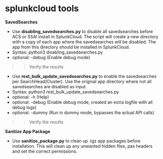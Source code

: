 # splunkcloud tools
**SavedSearches**
- Use **disabling_savedsearches.py** to disable all savedsearches before ACS or SSAI install in SplunkCloud. The script will create a new directory with a copy of each app where the savedsearches will be disabled. The app from this directory should be installed in SplunkCloud.
- Syntax: python3 disabling_savedsearches.py
- optional: -debug (Enable debug mode)
>> Verify the results
  
- Use **rest_bulk_update_savedsearches.py** to enable the savedsearches per SearchHead(Cluster). Use the original app directory where not all savedsearches are disabled as input.
- Syntax: python3 rest_bulk_update_savedsearches.py
- optional: -h (Help)
- optional: -debug (Enable debug mode, created an extra logfile with all debug logs)
- optional: -dummy (Run in dummy mode, bypasses the actual API calls)
>> Verify the results

**Sanitize App Package**
- Use **sanitize_package.py** to clean up .tgz app packages before installation. This will clean up any unwanted hidden files, pax headers and set the correct permissions.
